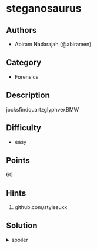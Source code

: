 # steganosaurus

## Authors
* Abiram Nadarajah (@abiramen)

## Category
* Forensics

## Description
jocksfindquartzglyphvexBMW

## Difficulty
* easy

## Points
60

## Hints
1. github.com/stylesuxx

## Solution
<details>
<summary>spoiler</summary>

### Idea
Steganography and a substitution cipher.

### Walkthrough
Usage of the online steganography decoder [here](http://stylesuxx.github.io/steganography/) results in ciphertext and a note that you're on the right track. Noting that the challenge description is a perfect pangram - that is, containing all 26 letters of the alphabet - hints that this is a substitution cipher. The ciphertext can then be decrypted using the challenge description as the key.

### Flag
`FLAG{dInoSaUrs_LovE_tO_cOnsUme_bIts}`
</details>
